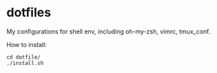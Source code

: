 # dotfiles
My configurations for shell env, including oh-my-zsh, vimrc, tmux_conf.

How to install:
```
cd dotfile/
./install.sh
```

